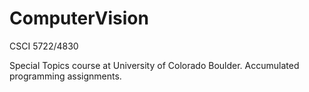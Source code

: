 # ComputerVision
CSCI 5722/4830

Special Topics course at University of Colorado Boulder. Accumulated programming assignments.
